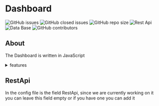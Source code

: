 # Dashboard
![GitHub issues](https://img.shields.io/github/issues/ThanonC/Dashboard)
![GitHub closed issues](https://img.shields.io/github/issues-closed/ThanonC/Dashboard)
![GitHub repo size](https://img.shields.io/github/repo-size/ThanonC/Dashboard)
![Rest Api](https://img.shields.io/website?up_message=online&up_color=green&down_message=offline&down_color=red&url=https%3A%2F%2Fwww.github.com&label=RestApi%20Status%20(currently%20ther%20is%20no))
![Data Base](https://img.shields.io/website?up_message=online&up_color=green&down_message=offline&down_color=red&url=https%3A%2F%2Fdb.thanon.net)
![GitHub contributors](https://img.shields.io/github/contributors/ThanonC/Dashboard)

## About
The Dashboard is written in JavaScript
<details>
  <summary>features</summary>
  - Discord Notice Message
  - webhook integration to send things
</details>

## RestApi
In the config file is the field RestApi, since we are currently working on it you can leave this field empty or if you have one you can add it
